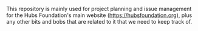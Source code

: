 This repository is mainly used for project planning and issue management for the Hubs Foundation's main website (https://hubsfoundation.org), plus any other bits and bobs that are related to it that we need to keep track of.
